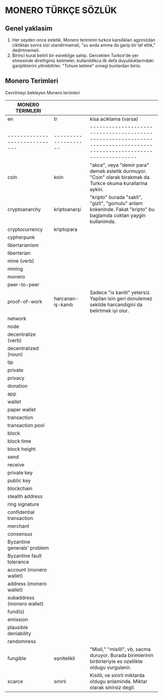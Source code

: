 # MONERO TÜRKÇE SÖZLÜK

## Genel yaklasim

1. Her seyden once estetik.  Monero teriminin turkce karsiliklari
   agzinizdan ciktiktan sonra sizi utandirmamali, "su anda amma da
   garip bir laf ettik," dedirtmemeli.
2. Birinci kural belirli bir esneklige sahip.  Gercekten Turkce'de yer
   etmesinde direttiginiz kelimeler, kullanildikca ilk defa
   duyulduklarindaki garipliklerini yitirebilirler.  "Tohum kelime"
   ornegi bunlardan birisi.

## Monero Terimleri

Cevrilmeyi bekleyen Monero terimleri

| MONERO TERIMLERI            |                    |                                                                                                                   |
|-----------------------------|--------------------|-------------------------------------------------------------------------------------------------------------------|
| en                          | tr                 | kisa aciklama (varsa)                                                                                             |
|-----------------------------|--------------------|-------------------------------------------------------------------------------------------------------------------|
| coin                        | koin               | "akce", veya "demir para" demek estetik durmuyor.  "Coin" olarak birakmak da Turkce okuma kurallarina aykiri.     |
| cryptoanarchy               | kriptoanarşi       | "kripto" burada "sakli", "gizli", "gomulu" anlam kokeninde.  Fakat "kripto" bu baglamda coktan yaygin kullanimda. |
| cryptocurrency              | kriptopara         |                                                                                                                   |
| cypherpunk                  |                    |                                                                                                                   |
| libertarianism              |                    |                                                                                                                   |
| liberterian                 |                    |                                                                                                                   |
| mine (verb)                 |                    |                                                                                                                   |
| mining                      |                    |                                                                                                                   |
| monero                      |                    |                                                                                                                   |
| peer-to-peer                |                    |                                                                                                                   |
| proof-of-work               | harcanan-iş-kanıtı | Sadece "is kaniti" yetersiz.  Yapilan isin geri donulemez sekilde harcandigini da belirtmek iyi olur.             |
| network                     |                    |                                                                                                                   |
| node                        |                    |                                                                                                                   |
| decentralize (verb)         |                    |                                                                                                                   |
| decentralized (noun)        |                    |                                                                                                                   |
| tip                         |                    |                                                                                                                   |
| private                     |                    |                                                                                                                   |
| privacy                     |                    |                                                                                                                   |
| donation                    |                    |                                                                                                                   |
| app                         |                    |                                                                                                                   |
| wallet                      |                    |                                                                                                                   |
| paper wallet                |                    |                                                                                                                   |
| transaction                 |                    |                                                                                                                   |
| transaction pool            |                    |                                                                                                                   |
| block                       |                    |                                                                                                                   |
| block time                  |                    |                                                                                                                   |
| block height                |                    |                                                                                                                   |
| send                        |                    |                                                                                                                   |
| receive                     |                    |                                                                                                                   |
| private key                 |                    |                                                                                                                   |
| public key                  |                    |                                                                                                                   |
| blockchain                  |                    |                                                                                                                   |
| stealth address             |                    |                                                                                                                   |
| ring signature              |                    |                                                                                                                   |
| confidential transaction    |                    |                                                                                                                   |
| merchant                    |                    |                                                                                                                   |
| consensus                   |                    |                                                                                                                   |
| Byzantine generals' problem |                    |                                                                                                                   |
| Byzantine fault tolerance   |                    |                                                                                                                   |
| account (monero wallet)     |                    |                                                                                                                   |
| address (monero wallet)     |                    |                                                                                                                   |
| subaddress (monero wallet)  |                    |                                                                                                                   |
| fund(s)                     |                    |                                                                                                                   |
| emission                    |                    |                                                                                                                   |
| plausible deniability       |                    |                                                                                                                   |
| randomness                  |                    |                                                                                                                   |
| fungible                    | eşnitelikli        | "Misli," "misilli", vb, sacma duruyor.  Burada birimlerinin birbirleriyle es ozellikte oldugu vurgulanir.         |
| scarce                      | sınırlı            | Kisitli, ve sinirli miktarda oldugu anlaminda.  Miktar olarak sinirsiz degil.                                     |



